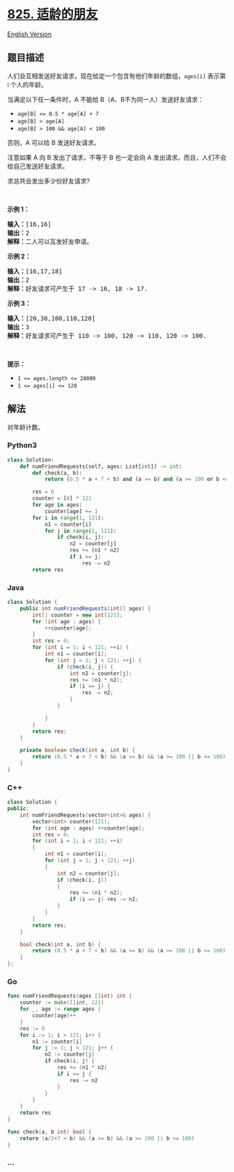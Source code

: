 # [825. 适龄的朋友](https://leetcode-cn.com/problems/friends-of-appropriate-ages)

[English Version](/solution/0800-0899/0825.Friends%20Of%20Appropriate%20Ages/README_EN.md)

## 题目描述

<!-- 这里写题目描述 -->

<p>人们会互相发送好友请求，现在给定一个包含有他们年龄的数组，<code>ages[i]</code> 表示第 i 个人的年龄。</p>

<p>当满足以下任一条件时，A 不能给 B（A、B不为同一人）发送好友请求：</p>

<ul>
	<li><code>age[B] <= 0.5 * age[A] + 7</code></li>
	<li><code>age[B] > age[A]</code></li>
	<li><code>age[B] > 100 && age[A] < 100</code></li>
</ul>

<p>否则，A 可以给 B 发送好友请求。</p>

<p>注意如果 A 向 B 发出了请求，不等于 B 也一定会向 A 发出请求。而且，人们不会给自己发送好友请求。 </p>

<p>求总共会发出多少份好友请求?</p>

<p> </p>

<p><strong>示例 1：</strong></p>

<pre>
<strong>输入：</strong>[16,16]
<strong>输出：</strong>2
<strong>解释：</strong>二人可以互发好友申请。
</pre>

<p><strong>示例 2：</strong></p>

<pre>
<strong>输入：</strong>[16,17,18]
<strong>输出：</strong>2
<strong>解释：</strong>好友请求可产生于 17 -> 16, 18 -> 17.</pre>

<p><strong>示例 3：</strong></p>

<pre>
<strong>输入：</strong>[20,30,100,110,120]
<strong>输出：</strong>3
<strong>解释：</strong>好友请求可产生于 110 -> 100, 120 -> 110, 120 -> 100.
</pre>

<p> </p>

<p><strong>提示：</strong></p>

<ul>
	<li><code>1 <= ages.length <= 20000</code></li>
	<li><code>1 <= ages[i] <= 120</code></li>
</ul>

## 解法

<!-- 这里可写通用的实现逻辑 -->

对年龄计数。

<!-- tabs:start -->

### **Python3**

<!-- 这里可写当前语言的特殊实现逻辑 -->

```python
class Solution:
    def numFriendRequests(self, ages: List[int]) -> int:
        def check(a, b):
            return (0.5 * a + 7 < b) and (a >= b) and (a >= 100 or b <= 100)

        res = 0
        counter = [0] * 121
        for age in ages:
            counter[age] += 1
        for i in range(1, 121):
            n1 = counter[i]
            for j in range(1, 121):
                if check(i, j):
                    n2 = counter[j]
                    res += (n1 * n2)
                    if i == j:
                        res -= n2
        return res
```

### **Java**

<!-- 这里可写当前语言的特殊实现逻辑 -->

```java
class Solution {
    public int numFriendRequests(int[] ages) {
        int[] counter = new int[121];
        for (int age : ages) {
            ++counter[age];
        }
        int res = 0;
        for (int i = 1; i < 121; ++i) {
            int n1 = counter[i];
            for (int j = 1; j < 121; ++j) {
                if (check(i, j)) {
                    int n2 = counter[j];
                    res += (n1 * n2);
                    if (i == j) {
                        res -= n2;
                    }
                }

            }
        }
        return res;
    }

    private boolean check(int a, int b) {
        return (0.5 * a + 7 < b) && (a >= b) && (a >= 100 || b <= 100);
    }
}
```

### **C++**

```cpp
class Solution {
public:
    int numFriendRequests(vector<int>& ages) {
        vector<int> counter(121);
        for (int age : ages) ++counter[age];
        int res = 0;
        for (int i = 1; i < 121; ++i)
        {
            int n1 = counter[i];
            for (int j = 1; j < 121; ++j)
            {
                int n2 = counter[j];
                if (check(i, j))
                {
                    res += (n1 * n2);
                    if (i == j) res -= n2;
                }
            }
        }
        return res;
    }

    bool check(int a, int b) {
        return (0.5 * a + 7 < b) && (a >= b) && (a >= 100 || b <= 100);
    }
};
```

### **Go**

```go
func numFriendRequests(ages []int) int {
	counter := make([]int, 121)
	for _, age := range ages {
		counter[age]++
	}
	res := 0
	for i := 1; i < 121; i++ {
		n1 := counter[i]
		for j := 1; j < 121; j++ {
			n2 := counter[j]
			if check(i, j) {
				res += (n1 * n2)
				if i == j {
					res -= n2
				}
			}
		}
	}
	return res
}

func check(a, b int) bool {
	return (a/2+7 < b) && (a >= b) && (a >= 100 || b <= 100)
}
```

### **...**

```

```

<!-- tabs:end -->
